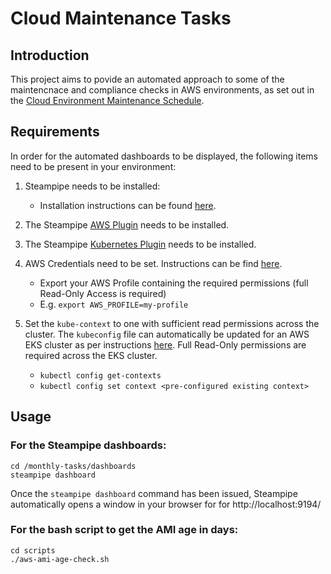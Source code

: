 # Cloud Maintenance Tasks

## Introduction
This project aims to povide an automated approach to some of the maintencnace and compliance checks in AWS environments, as set out in the [Cloud Environment Maintenance Schedule](https://www.stack.io/whitepapers/cloud-environment-maintenance-schedule).
## Requirements

In order for the automated dashboards to be displayed, the following items need to be present in your environment:
1. Steampipe needs to be installed:
    - Installation instructions can be found [here](https://steampipe.io/downloads).

2. The Steampipe [AWS Plugin](https://hub.steampipe.io/plugins/turbot/aws) needs to be installed.

3. The Steampipe [Kubernetes Plugin](https://hub.steampipe.io/plugins/turbot/kubernetes) needs to be installed.

4. AWS Credentials need to be set. Instructions can be find [here](https://docs.aws.amazon.com/cli/latest/userguide/cli-configure-files.html).
    - Export your AWS Profile containing the required permissions (full Read-Only Access is required)
    - E.g. ```export AWS_PROFILE=my-profile```

5. Set the ```kube-context``` to one with sufficient read permissions across the cluster. The ```kubeconfig``` file can automatically be updated for an AWS EKS cluster as per instructions [here](https://docs.aws.amazon.com/eks/latest/userguide/create-kubeconfig.html). Full Read-Only permissions are required across the EKS cluster.
    - ```kubectl config get-contexts```
    - ```kubectl config set context <pre-configured existing context>```

## Usage

### For the Steampipe dashboards:
```
cd /monthly-tasks/dashboards
steampipe dashboard
```
Once the ```steampipe dashboard``` command has been issued, Steampipe automatically opens a window in your browser for for http://localhost:9194/

### For the bash script to get the AMI age in days:
```
cd scripts
./aws-ami-age-check.sh
```





